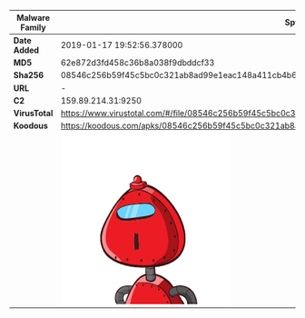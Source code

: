 | Malware Family | SpyNote                                                      |
| -------------- | ------------------------------------------------------------ |
| **Date Added** | 2019-01-17 19:52:56.378000                                                   |
| **MD5**        | 62e872d3fd458c36b8a038f9dbddcf33                             |
| **Sha256**     | 08546c256b59f45c5bc0c321ab8ad99e1eac148a411cb4b61294509431477c8a |
| **URL**        | -                                                            |
| **C2**         | 159.89.214.31:9250 |
| **VirusTotal** | https://www.virustotal.com/#/file/08546c256b59f45c5bc0c321ab8ad99e1eac148a411cb4b61294509431477c8a/detection |
| **Koodous**    | https://koodous.com/apks/08546c256b59f45c5bc0c321ab8ad99e1eac148a411cb4b61294509431477c8a |
|                | ![](../assets/08546c256b59f45c5bc0c321ab8ad99e1eac148a411cb4b61294509431477c8a.png) |